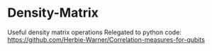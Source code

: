 # Density-Matrix
Useful density matrix operations
Relegated to python code: https://github.com/Herbie-Warner/Correlation-measures-for-qubits
